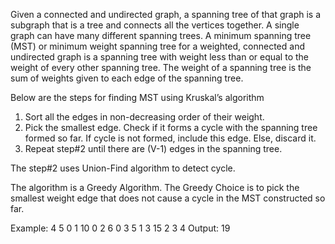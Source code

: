 Given a connected and undirected graph, a spanning tree of that graph is a subgraph that is a tree and connects all the vertices together. A single graph can have many different spanning trees. A minimum spanning tree (MST) or minimum weight spanning tree for a weighted, connected and undirected graph is a spanning tree with weight less than or equal to the weight of every other spanning tree. The weight of a spanning tree is the sum of weights given to each edge of the spanning tree.


Below are the steps for finding MST using Kruskal’s algorithm

1. Sort all the edges in non-decreasing order of their weight.
2. Pick the smallest edge. Check if it forms a cycle with the spanning tree formed so far. If cycle is not formed, include this edge. Else, discard it.
3. Repeat step#2 until there are (V-1) edges in the spanning tree.

The step#2 uses Union-Find algorithm to detect cycle.

The algorithm is a Greedy Algorithm. The Greedy Choice is to pick the smallest weight edge that does not cause a cycle in the MST constructed so far.

Example:
4 5
0 1 10
0 2 6
0 3 5
1 3 15
2 3 4
Output: 19
